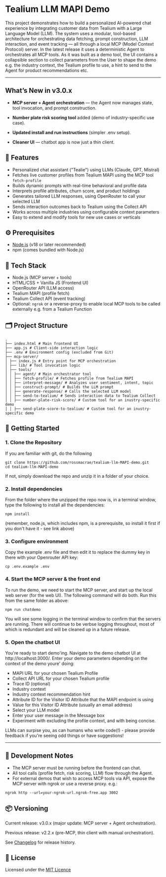 # Tealium LLM MAPI Demo

This project demonstrates how to build a personalized AI-powered chat experience by integrating customer data from Tealium with a Large Language Model (LLM). The system uses a modular, tool-based architecture for orchestrating data fetching, prompt construction, LLM interaction, and event tracking — all through a local MCP (Model Context Protocol) server. In the latest release it uses a deterministic Agent to orchestrates all MCP tools. As it was built as a demo tool, the UI contains a collapsible section to collect parameters from the User to shape the demo e.g. the industry context, the Tealium profile to use, a hint to send to the Agent for product recommendations etc.

---

## What’s New in v3.0.x

- **MCP server + Agent orchestration** — the Agent now manages state, tool invocation, and prompt construction.

- **Number plate risk scoring tool** added (demo of industry-specific use case).

- **Updated install and run instructions** (simpler .env setup).

- **Cleaner UI** — chatbot app is now just a thin client.

## 🧠 Features

- Personalized chat assistant ("Tealie") using LLMs (Claude, GPT, Mistral)
- Fetches live customer profiles from Tealium MAPI using the MCP tool `fetch-profile`
- Builds dynamic prompts with real-time behavioral and profile data
- Interprets profile attributes, churn score, and product holdings
- Generates tailored LLM responses, using OpenRouter to call your selected LLM
- Sends interaction outcomes back to Tealium using the Collect API
- Works across multiple industries using configurable context parameters
- Easy to extend and modify tools for new use cases or verticals

## ⚙️ Prerequisites

- [Node.js](https://nodejs.org/) (v18 or later recommended)
- npm (comes bundled with Node.js)


## 🧰 Tech Stack

- Node.js (MCP server + tools)
- HTML/CSS + Vanilla JS (Frontend UI)
- OpenRouter API (LLM access)
- Tealium MAPI (profile fetch)
- Tealium Collect API (event tracking)
- Optional: `ngrok` or a reverse-proxy to enable local MCP tools to be called externally e.g. from a Tealium Function


## 🗂️ Project Structure

```
.
├── index.html # Main frontend UI
├── app.js # Client-side interaction logic
├── .env # Environment config (excluded from Git)
├── mcp-server/
│ ├── index.js # Entry point for MCP orchestration 
│ ├── lib/ # Tool invocation logic
│ ├── tools/
│ │ ├── agent/ # Main orchestrator tool
│ │ ├── fetch-profile/ # Fetches profile from Tealium MAPI
│ │ ├── interpret-message/ # Analyzes user sentiment, intent, topic
│ │ ├── construct-prompt/ # Builds the LLM prompt
│ │ ├── generate-response/ # Calls the selected LLM model
│ │ ├── send-to-tealium/ # Sends interaction data to Tealium Collect
│ │ ├── number-plate-risk-score/ # Custom tool for an inustry-specific demo
│ │ ├── send-plate-score-to-tealium/ # Custom tool for an inustry-specific demo
```


## 🧪 Getting Started

### 1. Clone the Repository
If you are familiar with git, do the following
```
git clone https://github.com/rossmacrae/tealium-llm-MAPI-demo.git
cd tealium-llm-MAPI-demo
```
If not, simply download the repo and unzip it in a folder of your choice.
### 2. Install dependencies 
From the folder where the unzipped the repo now is, in a terminal window, type the following to install all the dependencies:
```
npm install
```
(remember, node.js, which includes npm, is a prerequisite, so install it first if you don't have it - see link above)

### 3. Configure environment
Copy the example .env file and then edit it to replace the dummy key in there with your Openrouter API key:
```
cp .env.example .env
```
### 4. Start the MCP server & the front end
To run the demo, we need to start the MCP server, and start up the local web server (for the web UI).  The following command will do both. Run this from the same folder as above:
```
npm run chatdemo
```
You will see some logging in the terminal window to confirm that the servers are running.  There will continue to be verbse logging throughout, most of which is redundant and will be cleaned up in a future release. 

### 5. Open the chatbot UI
You're ready to start demo'ing.  Navigate to the demo chatbot UI at http://localhost:3000/.  Enter your demo parameters depending on the context of the demo youre' doing:
- MAPI URL for your chosen Tealium Profile
- Collect API URL for your chosen Tealium profile
- Trace ID (optional)
- Industry context 
- Industry context recommendation hint
- Attribute ID for the Visitor ID Attribute that the MAPI endpoint is using 
- Value for this Visitor ID Attribute (usually an email address) 
- Select your LLM model
- Enter your user message in the Message box
- Experiment with excluding the profile context, and with being concise.  

LLMs can surpise you, as can humans who write code(!) - please provide feedback if you're seeing odd things or have suggestions!

---
## 🔧 Development Notes

- The MCP server must be running before the frontend can chat. 
- All tool calls (profile fetch, risk scoring, LLM) flow through the Agent.
- For external demos that wish to access MCP tools via API, expose the MCP server with ngrok or use a reverse proxy. e.g.:
```
ngrok http --url=your-ngrok-url.ngrok-free.app 3002
```

## 📦 Versioning

Current release: v3.0.x (major update: MCP server + Agent orchestration).

Previous release: v2.2.x
 (pre-MCP, thin client with manual orchestration).

See [Changelog](./CHANGELOG.md) for release history.

## 📄 License

Licensed under the [MIT Licence](./LICENSE)
